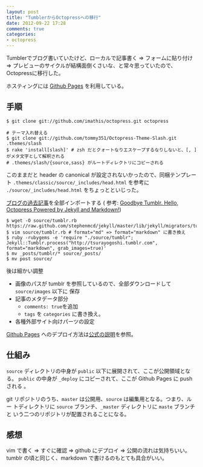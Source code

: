 ```yaml
---
layout: post
title: "TumblerからOctopressへの移行"
date: 2012-09-22 17:28
comments: true
categories: 
- octopress
---
```


Tumblerでブログ書いていたけど、ローカルで記事書く => フォームに貼り付け => 
プレビューのサイクルが結構面倒くさいな、と常々思っていたので、Octopressに移行した。

ホスティングには [Github Pages][] を利用している。

<!-- more -->

##  手順

    $ git clone git://github.com/imathis/octopress.git octopress

    # テーマ入れ替える    
    $ git clone git://github.com/tommy351/Octopress-Theme-Slash.git .themes/slash
    $ rake 'install[slash]' # zsh だとクォートなりエスケープするなりしないと、[, ] がメタ文字として解釈される
    # .themes/slash/{source,sass} がルートディレクトリにコピーされる
    
このままだと header の canonical が設定されないかったので、同梱テンプレート `.themes/classic/source/_includes/head.html` を参考に `./source/_includes/head.html` をちょっとといじった。
    
[ブログの過去記事](http://tsurayogoshi.tumblr.com/archive)を全部インポートする ( 参考: [Goodbye Tumblr. Hello, Octopress Powered by Jekyll and Markdown!](http://blog.assimov.net/blog/2012/03/24/tumblr-to-octopress-powered-by-jekyll-and-markdown/))

    
    $ wget -O source/tumblr.rb https://raw.github.com/stephenmcd/jekyll/master/lib/jekyll/migrators/tumblr.rb
    $ vim source/tumblr.rb # format="md" => format="markdown" に書き換え
    $ ruby -rubygems -e 'require "./source/tumblr"; Jekyll::Tumblr.process("http://tsurayogoshi.tumblr.com", format="markdown", grab_images=true)'
    $ mv _posts/tumblr/* source/_posts/
    $ mv post source/

後は細かい調整

- 画像のパスが tumblr を参照しているので、全部ダウンロードして `source/images` 以下に
保存
- 記事のメタデータ部分
  - `comments: true`を追加
  - `tags` を `categories` に書き換え。
- 各種外部サイト向けパーツの設定

[Github Pages][] へのデプロイ方法は[公式の説明](http://octopress.org/docs/deploying/github/)を参照。

## 仕組み

`source` ディレクトリの中身が `public` 以下に展開されて、ここが公開領域となる。
`public` の中身が `_deploy` にコピーされて、ここが Github Pages に push される
。

git リポジトリのうち、`master` は公開用、`source` は編集用となる。つまり、ルー
トディレクトリに `source` ブランチ、`_master` ディレクトリに `maste` ブランチと
いう二つのリポジトリが配置されることになる。

## 感想

vim で書く => すぐに確認 => github にデプロイ => 公開の流れは気持ちいい。tumblr の頃と同じく、markdown で書けるのもとても具合がいい。

[Github Pages]: http://pages.github.com/
